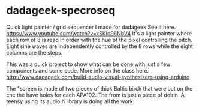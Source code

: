 # dadageek-specroseq
Quick light painter / grid sequencer I made for dadageek
See it here. 
https://www.youtube.com/watch?v=xSKIp96NbV4
It's a light painter where each row of 8 is read in order with the hue of the pixel controlling the pitch. Eight sine waves are independently controlled by the 8 rows while the eight columns are the steps.

This was a quick project to show what can be done with just a few components and some code.
More info on the class here. 
http://www.dadageek.com/build-audio-visual-synthesizers-using-arduino

The "screen is made of two pieces of thick Baltic birch that were cut on the cnc the have holes for each APA102. The from is just a piece of delrin. A teensy using its audio.h library is doing all the work.
